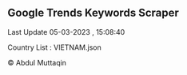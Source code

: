 

## Google Trends Keywords Scraper 
 
Last Update 05-03-2023 , 15:08:40

Country List :
VIETNAM.json



© Abdul Muttaqin 
